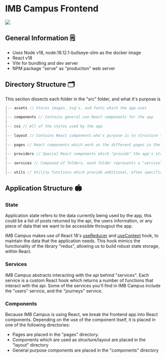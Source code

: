# IMB Campus Frontend

<img src="https://scrimba.com/articles/content/images/2022/08/Create-a-new-React-app-with-Vite-main.png">

## General Information 🗒️

- Uses Node v18, node:18.12.1-bullseye-slim as the docker image
- React v18
- Vite for bundling and dev server
- NPM package "serve" as "production" web server

## Directory Structure 🗂️

This section dissects each folder in the "src" folder, and what it's purpose is

```js
|-- assets // Stores images, svg's, and fonts which the app uses
|
|-- components // Contains general use React components for the app
|
|-- css // All of the styles used by the app
|
|-- layout // Contains React components who's purpose is to structure the page
|
|-- pages // React components which work as the different pages in the application
|
|-- providers // Special React components which "provide" the app's state to the rest of the application
|
|-- services // Composed of folders, each folder represents a "service", which is a set of functions that help the developer perform actions within the app
|
|-- utils // Utility functions which provide additional, often specific functionality
```

## Application Structure 🏟️

### State
Application state refers to the data currently being used by the app, this could be a list of posts returned by the api, the users information, or any piece of data that we want to be accessible througout the app.

IMB Campus makes use of React 18's [useReducer](https://reactjs.org/docs/hooks-reference.html#usereducer) and [useContext](https://reactjs.org/docs/hooks-reference.html#usecontext) hook, to maintain the data that the application needs. This hook mimics the functionality of the library "redux", allowing us to build robust state storage, within React.

### Services
IMB Campus abstracts interacting with the api behind "services". Each service is a custom React hook which returns a number of functions that interact with the api. Some of the services you'll find in IMB Campus include the "users" service, and the "journeys" service.

### Components
Because IMB Campus is using React, we break the frontend app into React components. Depending on the use of the component itself, it is placed in one of the following directories:
- Pages are placed in the "pages" directory. 
- Components which are used as structure/layout are placed in the "layout" directory
- General purpose components are placed in the "components" directory